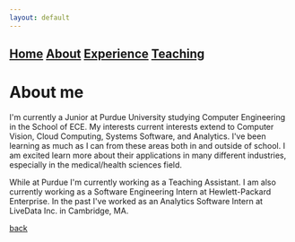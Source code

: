 ```yaml
---
layout: default
---
```

[Home](./) [About](./about.html) [Experience](./experience.html) [Teaching](./teaching.html)
---
# About me

I'm currently a Junior at Purdue University studying Computer Engineering
in the School of ECE. My interests current interests extend to Computer Vision,
Cloud Computing, Systems Software, and Analytics. I've been learning as much as I can 
from these areas both in and outside of school. I am excited learn more about their 
applications in many different industries, especially in the medical/health sciences field.<br/>


While at Purdue I'm currently working as a Teaching Assistant. I am also currently 
working as a Software Engineering Intern at Hewlett-Packard Enterprise. In the past 
I've worked as an Analytics Software Intern at LiveData Inc. in Cambridge, MA. <br/>


[back](./)